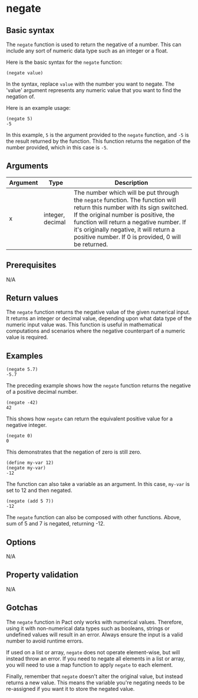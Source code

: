 # negate

## Basic syntax

The `negate` function is used to return the negative of a number. This can include any sort of numeric data type such as an integer or a float. 

Here is the basic syntax for the `negate` function:

```pact
(negate value)
```

In the syntax, replace `value` with the number you want to negate. The 'value' argument represents any numeric value that you want to find the negation of. 

Here is an example usage:

```pact
(negate 5)
-5
```

In this example, `5` is the argument provided to the `negate` function, and `-5` is the result returned by the function. This function returns the negation of the number provided, which in this case is `-5`.

## Arguments

| Argument | Type | Description |
| --- | --- | --- |
| x | integer, decimal | The number which will be put through the `negate` function. The function will return this number with its sign switched. If the original number is positive, the function will return a negative number. If it's originally negative, it will return a positive number. If 0 is provided, 0 will be returned. |

## Prerequisites

N/A

## Return values

The `negate` function returns the negative value of the given numerical input. It returns an integer or decimal value, depending upon what data type of the numeric input value was. This function is useful in mathematical computations and scenarios where the negative counterpart of a numeric value is required.

## Examples

```pact
(negate 5.7)
-5.7
```
The preceding example shows how the `negate` function returns the negative of a positive decimal number.

```pact
(negate -42)
42
```
This shows how `negate` can return the equivalent positive value for a negative integer.

```pact
(negate 0)
0
```
This demonstrates that the negation of zero is still zero.

```pact
(define my-var 12)
(negate my-var)
-12
```
The function can also take a variable as an argument. In this case, `my-var` is set to 12 and then negated.

```pact
(negate (add 5 7))
-12
```
The `negate` function can also be composed with other functions. Above, sum of 5 and 7 is negated, returning -12.

## Options

N/A

## Property validation

N/A

## Gotchas

The `negate` function in Pact only works with numerical values. Therefore, using it with non-numerical data types such as booleans, strings or undefined values will result in an error. Always ensure the input is a valid number to avoid runtime errors. 

If used on a list or array, `negate` does not operate element-wise, but will instead throw an error. If you need to negate all elements in a list or array, you will need to use a map function to apply `negate` to each element.

Finally, remember that `negate` doesn't alter the original value, but instead returns a new value. This means the variable you're negating needs to be re-assigned if you want it to store the negated value.

